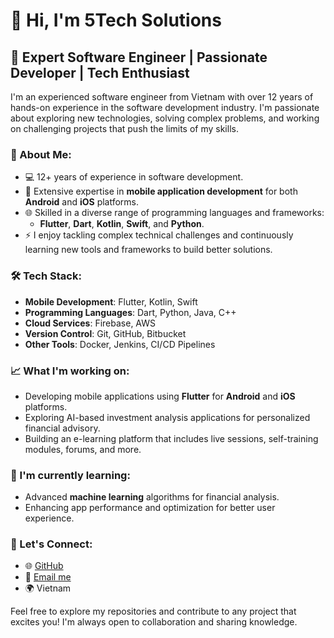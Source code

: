 # 👋 Hi, I'm 5Tech Solutions

## 🚀 Expert Software Engineer | Passionate Developer | Tech Enthusiast

I'm an experienced software engineer from Vietnam with over 12 years of hands-on experience in the software development industry. I'm passionate about exploring new technologies, solving complex problems, and working on challenging projects that push the limits of my skills.

### 🌟 About Me:
- 💻 12+ years of experience in software development.
- 📱 Extensive expertise in **mobile application development** for both **Android** and **iOS** platforms.
- 🌐 Skilled in a diverse range of programming languages and frameworks:
  - **Flutter**, **Dart**, **Kotlin**, **Swift**, and **Python**.
- ⚡ I enjoy tackling complex technical challenges and continuously learning new tools and frameworks to build better solutions.

### 🛠️ Tech Stack:
- **Mobile Development**: Flutter, Kotlin, Swift
- **Programming Languages**: Dart, Python, Java, C++
- **Cloud Services**: Firebase, AWS
- **Version Control**: Git, GitHub, Bitbucket
- **Other Tools**: Docker, Jenkins, CI/CD Pipelines

### 📈 What I'm working on:
- Developing mobile applications using **Flutter** for **Android** and **iOS** platforms.
- Exploring AI-based investment analysis applications for personalized financial advisory.
- Building an e-learning platform that includes live sessions, self-training modules, forums, and more.
  
### 🌱 I'm currently learning:
- Advanced **machine learning** algorithms for financial analysis.
- Enhancing app performance and optimization for better user experience.

### 🤝 Let's Connect:
- 🌐 [GitHub](https://github.com/fivetechvietnam) 
- 📧 [Email me](mailto:fivetech.vietname@gmail.com)
- 🌍 Vietnam

Feel free to explore my repositories and contribute to any project that excites you! I'm always open to collaboration and sharing knowledge.
<!--
**fivetechvietnam/fivetechvietnam** is a ✨ _special_ ✨ repository because its `README.md` (this file) appears on your GitHub profile.

Here are some ideas to get you started:

- 🔭 I’m currently working on ...
- 🌱 I’m currently learning ...
- 👯 I’m looking to collaborate on ...
- 🤔 I’m looking for help with ...
- 💬 Ask me about ...
- 📫 How to reach me: ...
- 😄 Pronouns: ...
- ⚡ Fun fact: ...
-->
